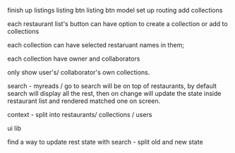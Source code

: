 finish up listings
listing btn
listing btn model
set up routing 
add collections





each restaurant list's button can have option to create a collection or add to collections

each collection can have selected restaruant names in them;

each collection have owner and collaborators 

only show user's/ collaborator's own collections.


search - myreads / go to
search will be on top of restaurants, by default search will display all the rest, then on change will update the state inside restaurant list and rendered matched one 
on screen.




context - split into restaurants/ collections / users

ui lib

find a way to update rest state with search - split old and new state

